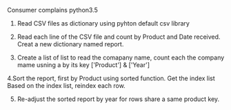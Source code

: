 Consumer complains 
python3.5

1. Read CSV files as dictionary using pyhton default csv library

2. Read each line of the CSV file and count by Product and Date received. 
   Creat a new dictionary named report.  

3. Create a list of list to read the comapany name, count each the company mame usning a by its key ['Product'] & ['Year']


4.Sort the report, first by Product using sorted function. 
  Get the index list
  Based on the index list, reindex each row.
  
5. Re-adjust the sorted report by year for rows share a same product key. 
